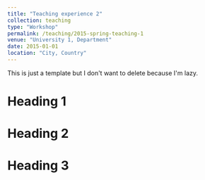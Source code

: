 ```yaml
---
title: "Teaching experience 2"
collection: teaching
type: "Workshop"
permalink: /teaching/2015-spring-teaching-1
venue: "University 1, Department"
date: 2015-01-01
location: "City, Country"
---
```


This is just a template but I don't want to delete because I'm lazy.

Heading 1
======

Heading 2
======

Heading 3
======
